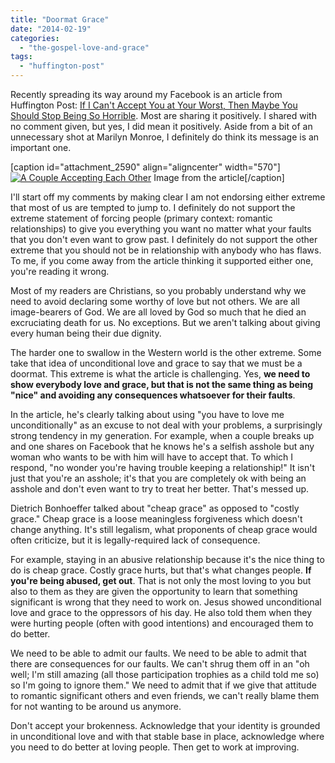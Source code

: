 ```yaml
---
title: "Doormat Grace"
date: "2014-02-19"
categories: 
  - "the-gospel-love-and-grace"
tags: 
  - "huffington-post"
---
```


Recently spreading its way around my Facebook is an article from Huffington Post: [If I Can't Accept You at Your Worst, Then Maybe You Should Stop Being So Horrible](http://www.huffingtonpost.com/matt-walsh/if-i-cant-accept-you-at-y_b_4673582.html "If I Can't Accept You at Your Worst, Then Maybe Stop Being So Horrible"). Most are sharing it positively. I shared with no comment given, but yes, I did mean it positively. Aside from a bit of an unnecessary shot at Marilyn Monroe, I definitely do think its message is an important one.

\[caption id="attachment\_2590" align="aligncenter" width="570"\][![A Couple Accepting Each Other](images/Acceptance.jpg)](http://www.anabaptistredux.com/wp-content/uploads/2014/01/Acceptance.jpg) Image from the article\[/caption\]

<!--more-->I'll start off my comments by making clear I am not endorsing either extreme that most of us are tempted to jump to. I definitely do not support the extreme statement of forcing people (primary context: romantic relationships) to give you everything you want no matter what your faults that you don't even want to grow past. I definitely do not support the other extreme that you should not be in relationship with anybody who has flaws. To me, if you come away from the article thinking it supported either one, you're reading it wrong.

Most of my readers are Christians, so you probably understand why we need to avoid declaring some worthy of love but not others. We are all image-bearers of God. We are all loved by God so much that he died an excruciating death for us. No exceptions. But we aren't talking about giving every human being their due dignity.

The harder one to swallow in the Western world is the other extreme. Some take that idea of unconditional love and grace to say that we must be a doormat. This extreme is what the article is challenging. Yes, **we need to show everybody love and grace, but that is not the same thing as being "nice" and avoiding any consequences whatsoever for their faults**.

In the article, he's clearly talking about using "you have to love me unconditionally" as an excuse to not deal with your problems, a surprisingly strong tendency in my generation. For example, when a couple breaks up and one shares on Facebook that he knows he's a selfish asshole but any woman who wants to be with him will have to accept that. To which I respond, "no wonder you're having trouble keeping a relationship!" It isn't just that you're an asshole; it's that you are completely ok with being an asshole and don't even want to try to treat her better. That's messed up.

Dietrich Bonhoeffer talked about "cheap grace" as opposed to "costly grace." Cheap grace is a loose meaningless forgiveness which doesn't change anything. It's still legalism, what proponents of cheap grace would often criticize, but it is legally-required lack of consequence.

For example, staying in an abusive relationship because it's the nice thing to do is cheap grace. Costly grace hurts, but that's what changes people. **If you're being abused, get out**. That is not only the most loving to you but also to them as they are given the opportunity to learn that something significant is wrong that they need to work on. Jesus showed unconditional love and grace to the oppressors of his day. He also told them when they were hurting people (often with good intentions) and encouraged them to do better.

We need to be able to admit our faults. We need to be able to admit that there are consequences for our faults. We can't shrug them off in an "oh well; I'm still amazing (all those participation trophies as a child told me so) so I'm going to ignore them." We need to admit that if we give that attitude to romantic significant others and even friends, we can't really blame them for not wanting to be around us anymore.

Don't accept your brokenness. Acknowledge that your identity is grounded in unconditional love and with that stable base in place, acknowledge where you need to do better at loving people. Then get to work at improving.
